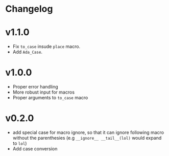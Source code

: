 # Changelog

# v1.1.0
- Fix `to_case` insude `place` macro.
- Add `Ada_Case`.

# v1.0.0
- Proper error handling
- More robust input for macros
- Proper arguments to `to_case` macro

# v0.2.0
- add special case for macro ignore, so that it can ignore following
  macro without the parenthesies (e.g `__ignore__ __tail__(lol)` would expand
  to `lol`)
- Add case conversion
